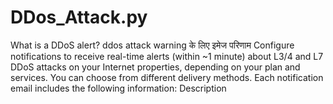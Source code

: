# DDos_Attack.py
What is a DDoS alert? ddos attack warning के लिए इमेज परिणाम Configure notifications to receive real-time alerts (within ~1 minute) about L3/4 and L7 DDoS attacks on your Internet properties, depending on your plan and services. You can choose from different delivery methods. Each notification email includes the following information: Description
